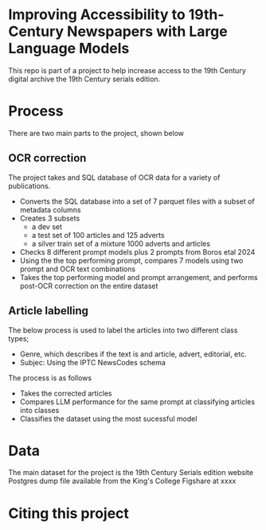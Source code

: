 # Improving Accessibility to 19th-Century Newspapers with Large Language Models

This repo is part of a project to help increase access to the 19th Century digital archive the 19th Century serials edition.


# Process

There are two main parts to the project, shown below

## OCR correction
The project takes and SQL database of OCR data for a variety of publications.
- Converts the SQL database into a set of 7 parquet files with a subset of metadata columns
- Creates 3 subsets
    - a dev set 
    - a test set of 100 articles and 125 adverts
    - a silver train set of a mixture 1000 adverts and articles
- Checks 8 different prompt models plus 2 prompts from Boros etal 2024
- Using the the top performing prompt, compares 7 models using two prompt and OCR text combinations
- Takes the top performing model and prompt arrangement, and performs post-OCR correction on the entire dataset 

## Article labelling

The below process is used to label the articles into two different class types; 
- Genre, which describes if the text is and article, advert, editorial, etc. 
- Subjec: Using the IPTC NewsCodes schema

The process is as follows

- Takes the corrected articles
- Compares LLM performance for the same prompt at classifying articles into classes
- Classifies the dataset using the most sucessful model


# Data

The main dataset for the project is the 19th Century Serials edition website Postgres dump file available from the King's College Figshare at xxxx


# Citing this project